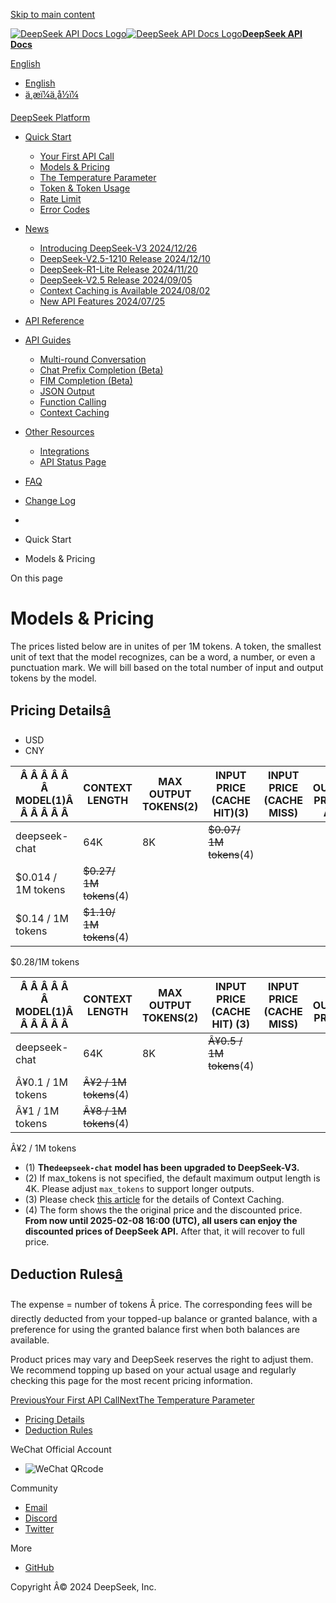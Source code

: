 [Skip to main content](https://api-docs.deepseek.com/quick_start/pricing#__docusaurus_skipToContent_fallback)

[![DeepSeek API Docs Logo](https://cdn.deepseek.com/platform/favicon.png)![DeepSeek API Docs Logo](https://cdn.deepseek.com/platform/favicon.png)**DeepSeek API Docs**](https://api-docs.deepseek.com/)

[ English](https://api-docs.deepseek.com/quick_start/pricing)

  * [English](https://api-docs.deepseek.com/quick_start/pricing)
  * [ä¸­æï¼ä¸­å½ï¼](https://api-docs.deepseek.com/zh-cn/quick_start/pricing)



[DeepSeek Platform](https://platform.deepseek.com/)

  * [Quick Start](https://api-docs.deepseek.com/)

    * [Your First API Call](https://api-docs.deepseek.com/)
    * [Models & Pricing](https://api-docs.deepseek.com/quick_start/pricing)
    * [The Temperature Parameter](https://api-docs.deepseek.com/quick_start/parameter_settings)
    * [Token & Token Usage](https://api-docs.deepseek.com/quick_start/token_usage)
    * [Rate Limit](https://api-docs.deepseek.com/quick_start/rate_limit)
    * [Error Codes](https://api-docs.deepseek.com/quick_start/error_codes)
  * [News](https://api-docs.deepseek.com/news/news1226)

    * [Introducing DeepSeek-V3 2024/12/26](https://api-docs.deepseek.com/news/news1226)
    * [DeepSeek-V2.5-1210 Release 2024/12/10](https://api-docs.deepseek.com/news/news1210)
    * [DeepSeek-R1-Lite Release 2024/11/20](https://api-docs.deepseek.com/news/news1120)
    * [DeepSeek-V2.5 Release 2024/09/05](https://api-docs.deepseek.com/news/news0905)
    * [Context Caching is Available 2024/08/02](https://api-docs.deepseek.com/news/news0802)
    * [New API Features 2024/07/25](https://api-docs.deepseek.com/news/news0725)
  * [API Reference](https://api-docs.deepseek.com/api/deepseek-api)

  * [API Guides](https://api-docs.deepseek.com/guides/multi_round_chat)

    * [Multi-round Conversation](https://api-docs.deepseek.com/guides/multi_round_chat)
    * [Chat Prefix Completion (Beta)](https://api-docs.deepseek.com/guides/chat_prefix_completion)
    * [FIM Completion (Beta)](https://api-docs.deepseek.com/guides/fim_completion)
    * [JSON Output](https://api-docs.deepseek.com/guides/json_mode)
    * [Function Calling](https://api-docs.deepseek.com/guides/function_calling)
    * [Context Caching](https://api-docs.deepseek.com/guides/kv_cache)
  * [Other Resources](https://github.com/deepseek-ai/awesome-deepseek-integration/tree/main)

    * [Integrations](https://github.com/deepseek-ai/awesome-deepseek-integration/tree/main)
    * [API Status Page](https://status.deepseek.com/)
  * [FAQ](https://api-docs.deepseek.com/faq)
  * [Change Log](https://api-docs.deepseek.com/updates)



  * [](https://api-docs.deepseek.com/)
  * Quick Start
  * Models & Pricing



On this page

# Models & Pricing

The prices listed below are in unites of per 1M tokens. A token, the smallest unit of text that the model recognizes, can be a word, a number, or even a punctuation mark. We will bill based on the total number of input and output tokens by the model.

## Pricing Details[â](https://api-docs.deepseek.com/quick_start/pricing#pricing-details "Direct link to Pricing Details")

  * USD
  * CNY



Â Â Â Â Â Â MODEL(1)Â Â Â Â Â Â | CONTEXT LENGTH| MAX OUTPUT TOKENS(2)| INPUT PRICE (CACHE HIT)(3)| INPUT PRICE (CACHE MISS)| Â Â OUTPUTÂ PRICEÂ Â Â Â Â   
---|---|---|---|---|---  
deepseek-chat| 64K| 8K| ~~$0.07/ 1M tokens~~(4)  
$0.014 / 1M tokens| ~~$0.27/ 1M tokens~~(4)  
$0.14 / 1M tokens| ~~$1.10/ 1M tokens~~(4)  
$0.28/1M tokens  
  
Â Â Â Â Â Â MODEL(1)Â Â Â Â Â Â | CONTEXT LENGTH| MAX OUTPUT TOKENS(2)| INPUT PRICE (CACHE HIT) (3)| INPUT PRICE (CACHE MISS)| Â Â OUTPUTÂ PRICEÂ Â   
---|---|---|---|---|---  
deepseek-chat| 64K| 8K| ~~Â¥0.5 / 1M tokens~~(4)  
Â¥0.1 / 1M tokens| ~~Â¥2 / 1M tokens~~(4)  
Â¥1 / 1M tokens| ~~Â¥8 / 1M tokens~~(4)  
Â¥2 / 1M tokens  
  
  * (1) **The`deepseek-chat` model has been upgraded to DeepSeek-V3.**
  * (2) If max_tokens is not specified, the default maximum output length is 4K. Please adjust `max_tokens` to support longer outputs.
  * (3) Please check [this article](https://api-docs.deepseek.com/news/news0802) for the details of Context Caching.
  * (4) The form shows the the original price and the discounted price. **From now until 2025-02-08 16:00 (UTC), all users can enjoy the discounted prices of DeepSeek API.** After that, it will recover to full price.



## Deduction Rules[â](https://api-docs.deepseek.com/quick_start/pricing#deduction-rules "Direct link to Deduction Rules")

The expense = number of tokens Ã price. The corresponding fees will be directly deducted from your topped-up balance or granted balance, with a preference for using the granted balance first when both balances are available.

Product prices may vary and DeepSeek reserves the right to adjust them. We recommend topping up based on your actual usage and regularly checking this page for the most recent pricing information.

[PreviousYour First API Call](https://api-docs.deepseek.com/)[NextThe Temperature Parameter](https://api-docs.deepseek.com/quick_start/parameter_settings)

  * [Pricing Details](https://api-docs.deepseek.com/quick_start/pricing#pricing-details)
  * [Deduction Rules](https://api-docs.deepseek.com/quick_start/pricing#deduction-rules)



WeChat Official Account

  * ![WeChat QRcode](https://cdn.deepseek.com/official_account.jpg)



Community

  * [Email](mailto:api-service@deepseek.com)
  * [Discord](https://discord.gg/Tc7c45Zzu5)
  * [Twitter](https://twitter.com/deepseek_ai)



More

  * [GitHub](https://github.com/deepseek-ai)



Copyright Â© 2024 DeepSeek, Inc.
